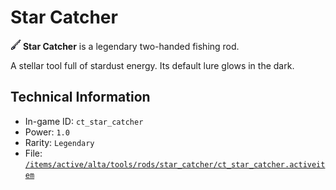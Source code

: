 # Star Catcher

<img src="https://raw.githubusercontent.com/Ceterai/Enternia/main/items/active/alta/tools/rods/star_catcher/icon.png" alt="Star Catcher icon" loading="lazy" height=16px width="auto" /> **Star Catcher** is a legendary two-handed fishing rod.

A stellar tool full of stardust energy. Its default lure glows in the dark.

## Technical Information

- In-game ID: `ct_star_catcher`
- Power: `1.0`
- Rarity: `Legendary`
- File: [`/items/active/alta/tools/rods/star_catcher/ct_star_catcher.activeitem`](https://github.com/Ceterai/Enternia/blob/main/items/active/alta/tools/rods/star_catcher/ct_star_catcher.activeitem)
